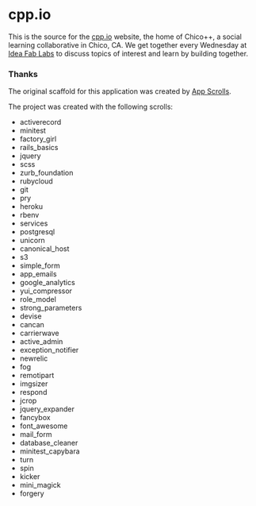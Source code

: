 # cpp.io

This is the source for the [cpp.io](http://cpp.io) website, the home of Chico++, a social learning collaborative in Chico, CA.
We get together every Wednesday at [Idea Fab Labs](http://ideafablabs.com/) to discuss topics of interest and learn by building
together.

### Thanks

The original scaffold for this application was created by [App Scrolls](https://github.com/mattolson/appscrolls).

The project was created with the following scrolls:

* activerecord
* minitest
* factory_girl
* rails_basics
* jquery
* scss
* zurb_foundation
* rubycloud
* git
* pry
* heroku
* rbenv
* services
* postgresql
* unicorn
* canonical_host
* s3
* simple_form
* app_emails
* google_analytics
* yui_compressor
* role_model
* strong_parameters
* devise
* cancan
* carrierwave
* active_admin
* exception_notifier
* newrelic
* fog
* remotipart
* imgsizer
* respond
* jcrop
* jquery_expander
* fancybox
* font_awesome
* mail_form
* database_cleaner
* minitest_capybara
* turn
* spin
* kicker
* mini_magick
* forgery
